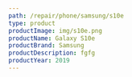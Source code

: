 ```yaml
---
path: /repair/phone/samsung/s10e
type: product
productImage: img/s10e.png
productName: Galaxy S10e
productBrand: Samsung
productDescription: fgfg
productYear: 2019
---
```

